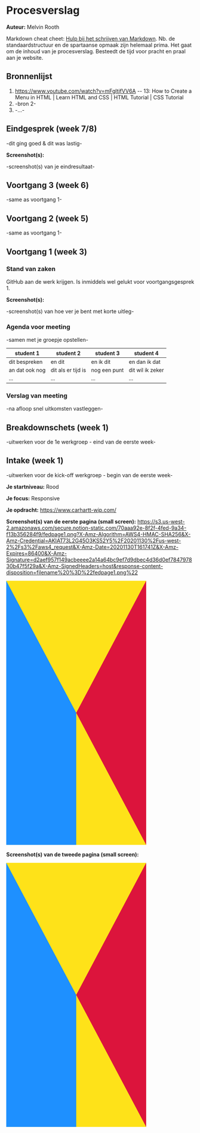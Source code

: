 # Procesverslag
**Auteur:** Melvin Rooth

Markdown cheat cheet: [Hulp bij het schrijven van Markdown](https://github.com/adam-p/markdown-here/wiki/Markdown-Cheatsheet). Nb. de standaardstructuur en de spartaanse opmaak zijn helemaal prima. Het gaat om de inhoud van je procesverslag. Besteedt de tijd voor pracht en praal aan je website.



## Bronnenlijst
1. https://www.youtube.com/watch?v=mFgltjfVV6A -- 13: How to Create a Menu in HTML | Learn HTML and CSS | HTML Tutorial | CSS Tutorial
2. -bron 2-
3. -...-



## Eindgesprek (week 7/8)

-dit ging goed & dit was lastig-

**Screenshot(s):**

-screenshot(s) van je eindresultaat-



## Voortgang 3 (week 6)

-same as voortgang 1-



## Voortgang 2 (week 5)

-same as voortgang 1-



## Voortgang 1 (week 3)

### Stand van zaken

GitHub aan de werk krijgen. Is inmiddels wel gelukt voor voortgangsgesprek 1.

**Screenshot(s):**

-screenshot(s) van hoe ver je bent met korte uitleg-

### Agenda voor meeting

-samen met je groepje opstellen-

| student 1      | student 2          | student 3    | student 4        |
| ---            | ---                | ---          | ---              |
| dit bespreken  | en dit             | en ik dit    | en dan ik dat    |
| an dat ook nog | dit als er tijd is | nog een punt | dit wil ik zeker |
| ...            | ...                | ...          | ...              |

### Verslag van meeting

-na afloop snel uitkomsten vastleggen-



## Breakdownschets (week 1)

-uitwerken voor de 1e werkgroep - eind van de eerste week-



## Intake (week 1)
-uitwerken voor de kick-off werkgroep - begin van de eerste week-

**Je startniveau:** Rood

**Je focus:** Responsive

**Je opdracht:** https://www.carhartt-wip.com/

**Screenshot(s) van de eerste pagina (small screen):** https://s3.us-west-2.amazonaws.com/secure.notion-static.com/70aaa92e-8f2f-4fed-9a34-f13b356284f9/fedpage1.png?X-Amz-Algorithm=AWS4-HMAC-SHA256&X-Amz-Credential=AKIAT73L2G45O3KS52Y5%2F20201130%2Fus-west-2%2Fs3%2Faws4_request&X-Amz-Date=20201130T161741Z&X-Amz-Expires=86400&X-Amz-Signature=d2aef957f149acbeeee2a14a64bc9ef7d9dbec4d36d0ef784797830b47f5f29a&X-Amz-SignedHeaders=host&response-content-disposition=filename%20%3D%22fedpage1.png%22

<img src="images/dummy-plaatje.svg" width="375px" alt="omschrijving van de pagina">

**Screenshot(s) van de tweede pagina (small screen):**

<img src="images/dummy-plaatje.svg" width="375px" alt="omschrijving van de pagina">

